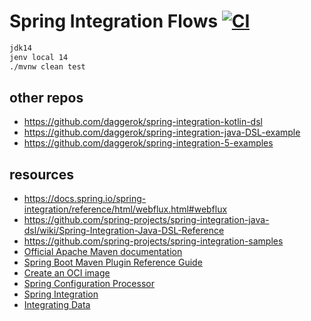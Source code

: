 # Spring Integration Flows [![CI](https://github.com/daggerok/spring-integration-flows/workflows/CI/badge.svg)](https://github.com/daggerok/spring-integration-flows/actions?query=workflow%3ACI)

```bash
jdk14
jenv local 14
./mvnw clean test
```

## other repos
* https://github.com/daggerok/spring-integration-kotlin-dsl
* https://github.com/daggerok/spring-integration-java-DSL-example
* https://github.com/daggerok/spring-integration-5-examples

## resources
* https://docs.spring.io/spring-integration/reference/html/webflux.html#webflux
* https://github.com/spring-projects/spring-integration-java-dsl/wiki/Spring-Integration-Java-DSL-Reference
* https://github.com/spring-projects/spring-integration-samples
* [Official Apache Maven documentation](https://maven.apache.org/guides/index.html)
* [Spring Boot Maven Plugin Reference Guide](https://docs.spring.io/spring-boot/docs/2.3.0.M4/maven-plugin/reference/html/)
* [Create an OCI image](https://docs.spring.io/spring-boot/docs/2.3.0.M4/maven-plugin/reference/html/#build-image)
* [Spring Configuration Processor](https://docs.spring.io/spring-boot/docs/2.2.6.RELEASE/reference/htmlsingle/#configuration-metadata-annotation-processor)
* [Spring Integration](https://docs.spring.io/spring-boot/docs/2.2.6.RELEASE/reference/htmlsingle/#boot-features-integration)
* [Integrating Data](https://spring.io/guides/gs/integration/)
